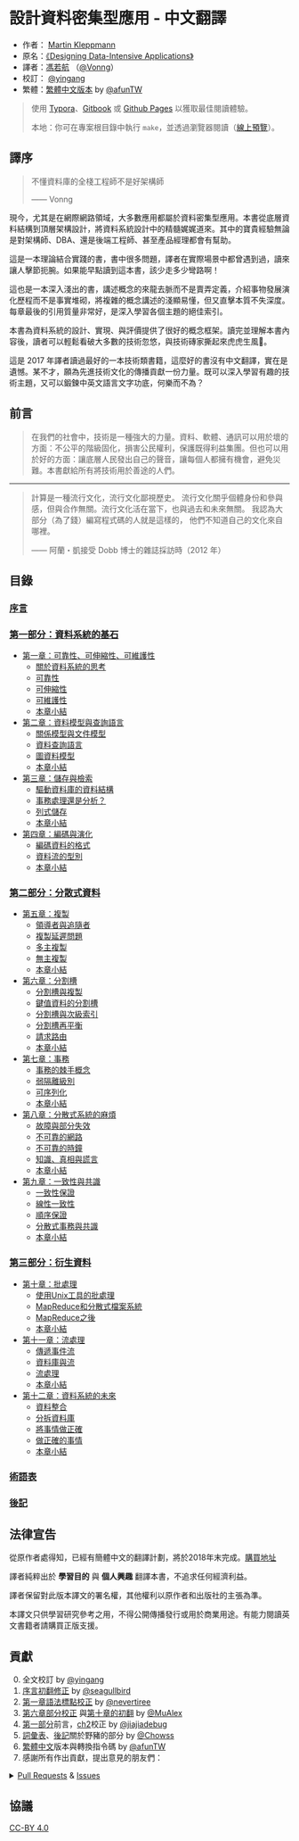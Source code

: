# 設計資料密集型應用 - 中文翻譯

- 作者： [Martin Kleppmann](https://martin.kleppmann.com)
- 原名：[《Designing Data-Intensive Applications》](http://shop.oreilly.com/product/0636920032175.do)
- 譯者：[馮若航](https://vonng.com) （[@Vonng](https://vonng.com/en/)）
- 校訂： [@yingang](https://github.com/yingang)
- 繁體：[繁體中文版本](zh-tw/README.md) by  [@afunTW](https://github.com/afunTW)


> 使用 [Typora](https://www.typora.io)、[Gitbook](https://vonng.gitbook.io/vonng/) 或 [Github Pages](https://vonng.github.io/ddia) 以獲取最佳閱讀體驗。
>
> 本地：你可在專案根目錄中執行 `make`，並透過瀏覽器閱讀（[線上預覽](http://ddia.vonng.com/#/)）。

## 譯序

> 不懂資料庫的全棧工程師不是好架構師
>
> —— Vonng

現今，尤其是在網際網路領域，大多數應用都屬於資料密集型應用。本書從底層資料結構到頂層架構設計，將資料系統設計中的精髓娓娓道來。其中的寶貴經驗無論是對架構師、DBA、還是後端工程師、甚至產品經理都會有幫助。

這是一本理論結合實踐的書，書中很多問題，譯者在實際場景中都曾遇到過，讀來讓人擊節扼腕。如果能早點讀到這本書，該少走多少彎路啊！

這也是一本深入淺出的書，講述概念的來龍去脈而不是賣弄定義，介紹事物發展演化歷程而不是事實堆砌，將複雜的概念講述的淺顯易懂，但又直擊本質不失深度。每章最後的引用質量非常好，是深入學習各個主題的絕佳索引。

本書為資料系統的設計、實現、與評價提供了很好的概念框架。讀完並理解本書內容後，讀者可以輕鬆看破大多數的技術忽悠，與技術磚家撕起來虎虎生風🤣。

這是 2017 年譯者讀過最好的一本技術類書籍，這麼好的書沒有中文翻譯，實在是遺憾。某不才，願為先進技術文化的傳播貢獻一份力量。既可以深入學習有趣的技術主題，又可以鍛鍊中英文語言文字功底，何樂而不為？


## 前言

> 在我們的社會中，技術是一種強大的力量。資料、軟體、通訊可以用於壞的方面：不公平的階級固化，損害公民權利，保護既得利益集團。但也可以用於好的方面：讓底層人民發出自己的聲音，讓每個人都擁有機會，避免災難。本書獻給所有將技術用於善途的人們。

---------

> 計算是一種流行文化，流行文化鄙視歷史。 流行文化關乎個體身份和參與感，但與合作無關。流行文化活在當下，也與過去和未來無關。 我認為大部分（為了錢）編寫程式碼的人就是這樣的， 他們不知道自己的文化來自哪裡。
>
>  —— 阿蘭・凱接受 Dobb 博士的雜誌採訪時（2012 年）


## 目錄

### [序言](preface.md)

### [第一部分：資料系統的基石](part-i.md)

* [第一章：可靠性、可伸縮性、可維護性](ch1.md)
    * [關於資料系統的思考](ch1.md#關於資料系統的思考)
    * [可靠性](ch1.md#可靠性)
    * [可伸縮性](ch1.md#可伸縮性)
    * [可維護性](ch1.md#可維護性)
    * [本章小結](ch1.md#本章小結)
* [第二章：資料模型與查詢語言](ch2.md)
    * [關係模型與文件模型](ch2.md#關係模型與文件模型)
    * [資料查詢語言](ch2.md#資料查詢語言)
    * [圖資料模型](ch2.md#圖資料模型)
    * [本章小結](ch2.md#本章小結)
* [第三章：儲存與檢索](ch3.md)
    * [驅動資料庫的資料結構](ch3.md#驅動資料庫的資料結構)
    * [事務處理還是分析？](ch3.md#事務處理還是分析？)
    * [列式儲存](ch3.md#列式儲存)
    * [本章小結](ch3.md#本章小結)
* [第四章：編碼與演化](ch4.md)
    * [編碼資料的格式](ch4.md#編碼資料的格式)
    * [資料流的型別](ch4.md#資料流的型別)
    * [本章小結](ch4.md#本章小結)

### [第二部分：分散式資料](part-ii.md)

* [第五章：複製](ch5.md)
    * [領導者與追隨者](ch5.md#領導者與追隨者)
    * [複製延遲問題](ch5.md#複製延遲問題)
    * [多主複製](ch5.md#多主複製)
    * [無主複製](ch5.md#無主複製)
    * [本章小結](ch5.md#本章小結)
* [第六章：分割槽](ch6.md)
    * [分割槽與複製](ch6.md#分割槽與複製)
    * [鍵值資料的分割槽](ch6.md#鍵值資料的分割槽)
    * [分割槽與次級索引](ch6.md#分割槽與次級索引)
    * [分割槽再平衡](ch6.md#分割槽再平衡)
    * [請求路由](ch6.md#請求路由)
    * [本章小結](ch6.md#本章小結)
* [第七章：事務](ch7.md)
    * [事務的棘手概念](ch7.md#事務的棘手概念)
    * [弱隔離級別](ch7.md#弱隔離級別)
    * [可序列化](ch7.md#可序列化)
    * [本章小結](ch7.md#本章小結)
* [第八章：分散式系統的麻煩](ch8.md)
    * [故障與部分失效](ch8.md#故障與部分失效)
    * [不可靠的網路](ch8.md#不可靠的網路)
    * [不可靠的時鐘](ch8.md#不可靠的時鐘)
    * [知識、真相與謊言](ch8.md#知識、真相與謊言)
    * [本章小結](ch8.md#本章小結)
* [第九章：一致性與共識](ch9.md)
    * [一致性保證](ch9.md#一致性保證)
    * [線性一致性](ch9.md#線性一致性)
    * [順序保證](ch9.md#順序保證)
    * [分散式事務與共識](ch9.md#分散式事務與共識)
    * [本章小結](ch9.md#本章小結)

### [第三部分：衍生資料](part-iii.md)

* [第十章：批處理](ch10.md)
    * [使用Unix工具的批處理](ch10.md#使用Unix工具的批處理)
    * [MapReduce和分散式檔案系統](ch10.md#MapReduce和分散式檔案系統)
    * [MapReduce之後](ch10.md#MapReduce之後)
    * [本章小結](ch10.md#本章小結)
* [第十一章：流處理](ch11.md)
    * [傳遞事件流](ch11.md#傳遞事件流)
    * [資料庫與流](ch11.md#資料庫與流)
    * [流處理](ch11.md#流處理)
    * [本章小結](ch11.md#本章小結)
* [第十二章：資料系統的未來](ch12.md)
    * [資料整合](ch12.md#資料整合)
    * [分拆資料庫](ch12.md#分拆資料庫)
    * [將事情做正確](ch12.md#將事情做正確)
    * [做正確的事情](ch12.md#做正確的事情)
    * [本章小結](ch12.md#本章小結)

### [術語表](glossary.md)

### [後記](colophon.md)


## 法律宣告

從原作者處得知，已經有簡體中文的翻譯計劃，將於2018年末完成。[購買地址](https://search.jd.com/Search?keyword=設計資料密集型應用)

譯者純粹出於 **學習目的** 與 **個人興趣** 翻譯本書，不追求任何經濟利益。

譯者保留對此版本譯文的署名權，其他權利以原作者和出版社的主張為準。

本譯文只供學習研究參考之用，不得公開傳播發行或用於商業用途。有能力閱讀英文書籍者請購買正版支援。

## 貢獻

0. 全文校訂 by [@yingang](https://github.com/yingang)
1. [序言初翻修正](https://github.com/Vonng/ddia/commit/afb5edab55c62ed23474149f229677e3b42dfc2c) by [@seagullbird](https://github.com/Vonng/ddia/commits?author=seagullbird)
2. [第一章語法標點校正](https://github.com/Vonng/ddia/commit/973b12cd8f8fcdf4852f1eb1649ddd9d187e3644) by [@nevertiree](https://github.com/Vonng/ddia/commits?author=nevertiree)
3. [第六章部分校正](https://github.com/Vonng/ddia/commit/d4eb0852c0ec1e93c8aacc496c80b915bb1e6d48) 與[第十章的初翻](https://github.com/Vonng/ddia/commit/9de8dbd1bfe6fbb03b3bf6c1a1aa2291aed2490e) by [@MuAlex](https://github.com/Vonng/ddia/commits?author=MuAlex)
4. [第一部分](part-i.md)前言，[ch2](ch2.md)校正 by [@jiajiadebug](https://github.com/Vonng/ddia/commits?author=jiajiadebug)
5. [詞彙表](glossary.md)、[後記](colophon.md)關於野豬的部分 by [@Chowss](https://github.com/Vonng/ddia/commits?author=Chowss)
6. [繁體中文](https://github.com/Vonng/ddia/pulls)版本與轉換指令碼 by [@afunTW](https://github.com/afunTW)
7. 感謝所有作出貢獻，提出意見的朋友們：

<details>
<summary><a href="https://github.com/Vonng/ddia/pulls">Pull Requests</a> & <a href="https://github.com/Vonng/ddia/issues">Issues</a></summary>

| ISSUE & Pull Requests                          | USER                                                         | Title                                                        |
| ----------------------------------------------- | ------------------------------------------------------------ | ------------------------------------------------------------ |
|  [177](https://github.com/Vonng/ddia/pull/177)  |  [@exzhawk](https://github.com/exzhawk)  |   支援 Github Pages 裡的公式顯示  |
|  [176](https://github.com/Vonng/ddia/pull/176)  |  [@haifeiWu](https://github.com/haifeiWu)  |   ch2: 語義網相關翻譯更正  |
|  [175](https://github.com/Vonng/ddia/pull/175)  |  [@cwr31](https://github.com/cwr31)  |   ch7: 不變式相關翻譯更正  |
|  [174](https://github.com/Vonng/ddia/pull/174)  |  [@BeBraveBeCurious](https://github.com/BeBraveBeCurious)  |   README & preface: 更正不正確的中文用詞和標點符號  |
|  [173](https://github.com/Vonng/ddia/pull/173)  |  [@ZvanYang](https://github.com/ZvanYang)  |   ch12: 修正不完整的翻譯  |
|  [171](https://github.com/Vonng/ddia/pull/171)  |  [@ZvanYang](https://github.com/ZvanYang)  |   ch12: 修正重複的譯文  |
|  [169](https://github.com/Vonng/ddia/pull/169)  |  [@ZvanYang](https://github.com/ZvanYang)  |   ch12: 更正不太通順的翻譯  |
|  [166](https://github.com/Vonng/ddia/pull/166)  |  [@bp4m4h94](https://github.com/bp4m4h94)  |   ch1: 發現錯誤的文獻索引  |
|  [164](https://github.com/Vonng/ddia/pull/164)  |  [@DragonDriver](https://github.com/DragonDriver)  |   preface: 更正錯誤的標點符號  |
|  [163](https://github.com/Vonng/ddia/pull/163)  |  [@llmmddCoder](https://github.com/llmmddCoder)  |   ch1: 更正錯誤字  |
|  [160](https://github.com/Vonng/ddia/pull/160)  |  [@Zhayhp](https://github.com/Zhayhp)  |   ch2: 建議將 network model 翻譯為網狀模型  |
|  [159](https://github.com/Vonng/ddia/pull/159)  |  [@1ess](https://github.com/1ess)  |   ch4: 更正錯誤字  |
|  [157](https://github.com/Vonng/ddia/pull/157)  |  [@ZvanYang](https://github.com/ZvanYang)  |   ch7: 更正不太通順的翻譯  |
|  [155](https://github.com/Vonng/ddia/pull/155)  |  [@ZvanYang](https://github.com/ZvanYang)  |   ch7: 更正不太通順的翻譯  |
|  [153](https://github.com/Vonng/ddia/pull/153)  |  [@DavidZhiXing](https://github.com/DavidZhiXing)  |   ch9: 修正縮圖的錯別字  |
|  [152](https://github.com/Vonng/ddia/pull/152)  |  [@ZvanYang](https://github.com/ZvanYang)  |   ch7: 除重->去重  |
|  [151](https://github.com/Vonng/ddia/pull/151)  |  [@ZvanYang](https://github.com/ZvanYang)  |   ch5: 修訂sibling相關的翻譯  |
|  [147](https://github.com/Vonng/ddia/pull/147)  |  [@ZvanYang](https://github.com/ZvanYang)  |   ch5: 更正一處不準確的翻譯  |
|  [145](https://github.com/Vonng/ddia/pull/145)  |  [@Hookey](https://github.com/Hookey)  |   識別了當前簡繁轉譯過程中處理不當的地方，暫透過轉換指令碼規避  |
|  [144](https://github.com/Vonng/ddia/issues/144)  |  [@secret4233](https://github.com/secret4233)  |   ch7: 不翻譯`next-key locking`  |
|  [143](https://github.com/Vonng/ddia/issues/143)  |  [@imcheney](https://github.com/imcheney)  |   ch3: 更新殘留的機翻段落  |
|  [142](https://github.com/Vonng/ddia/issues/142)  |  [@XIJINIAN](https://github.com/XIJINIAN)  |   建議去除段首的製表符  |
|  [141](https://github.com/Vonng/ddia/issues/141)  |  [@Flyraty](https://github.com/Flyraty)  |   ch5: 發現一處錯誤格式的章節引用  |
|  [140](https://github.com/Vonng/ddia/pull/140)  |  [@Bowser1704](https://github.com/Bowser1704)  |   ch5: 修正章節Summary中多處不通順的翻譯  |
|  [139](https://github.com/Vonng/ddia/pull/139)  |  [@Bowser1704](https://github.com/Bowser1704)  |   ch2&ch3: 修正多處不通順的或錯誤的翻譯  |
|  [137](https://github.com/Vonng/ddia/pull/137)  |  [@fuxuemingzhu](https://github.com/fuxuemingzhu)  |   ch5&ch6: 最佳化多處不通順的或錯誤的翻譯  |
|  [134](https://github.com/Vonng/ddia/pull/134)  |  [@fuxuemingzhu](https://github.com/fuxuemingzhu)  |   ch4: 最佳化多處不通順的或錯誤的翻譯  |
|  [133](https://github.com/Vonng/ddia/pull/133)  |  [@fuxuemingzhu](https://github.com/fuxuemingzhu)  |   ch3: 最佳化多處錯誤的或不通順的翻譯  |
|  [132](https://github.com/Vonng/ddia/pull/132)  |  [@fuxuemingzhu](https://github.com/fuxuemingzhu)  |   ch3: 最佳化一處容易產生歧義的翻譯  |
|  [131](https://github.com/Vonng/ddia/pull/131)  |  [@rwwg4](https://github.com/rwwg4)  |   ch6: 修正兩處錯誤的翻譯  |
|  [129](https://github.com/Vonng/ddia/pull/129)  |  [@anaer](https://github.com/anaer)  |   ch4: 修正兩處強調文字和四處程式碼變數名稱  |
|  [128](https://github.com/Vonng/ddia/pull/128)  |  [@meilin96](https://github.com/meilin96)  |   ch5: 修正一處錯誤的引用  |
|  [126](https://github.com/Vonng/ddia/pull/126)  |  [@cwr31](https://github.com/cwr31)  |   ch10: 修正一處錯誤的翻譯（功能 -> 函式）  |
|  [125](https://github.com/Vonng/ddia/pull/125)  |  [@dch1228](https://github.com/dch1228)  |   ch2: 最佳化 how best 的翻譯（如何以最佳方式）  |
|  [124](https://github.com/Vonng/ddia/pull/124)  |  [@yingang](https://github.com/yingang)  |   translation updates (chapter 10)  |
|  [123](https://github.com/Vonng/ddia/pull/123)  |  [@yingang](https://github.com/yingang)  |   translation updates (chapter 9, TOC in readme, glossary, etc.)  |
|  [121](https://github.com/Vonng/ddia/pull/121)  |  [@yingang](https://github.com/yingang)  |   translation updates (chapter 5 to chapter 8)  |
|  [120](https://github.com/Vonng/ddia/pull/120)  |  [@jiong-han](https://github.com/jiong-han)  |   Typo fix: 呲之以鼻 -> 嗤之以鼻  |
|  [119](https://github.com/Vonng/ddia/pull/119)  |  [@cclauss](https://github.com/cclauss)  |   Streamline file operations in convert()  |
|  [118](https://github.com/Vonng/ddia/pull/118)  |  [@yingang](https://github.com/yingang)  |   translation updates (chapter 2 to chapter 4)  |
|  [117](https://github.com/Vonng/ddia/pull/117)  |  [@feeeei](https://github.com/feeeei)  |   統一每章的標題格式  |
|  [115](https://github.com/Vonng/ddia/pull/115)  |  [@NageNalock](https://github.com/NageNalock)  |   第七章病句修改: 重複詞語  |
|  [114](https://github.com/Vonng/ddia/pull/114)  |  [@Sunt-ing](https://github.com/Sunt-ing)  |   Update README.md: correct the book name  |
|  [113](https://github.com/Vonng/ddia/pull/113)  |  [@lpxxn](https://github.com/lpxxn)  |   修改語句  |
|  [112](https://github.com/Vonng/ddia/pull/112)  |  [@ibyte2011](https://github.com/ibyte2011)  |   Update ch9.md  |
|  [110](https://github.com/Vonng/ddia/pull/110)  |  [@lpxxn](https://github.com/lpxxn)  |   讀已寫入資料  |
|  [107](https://github.com/Vonng/ddia/pull/107)  |  [@abbychau](https://github.com/abbychau)  |   單調鐘和好死還是賴活著  |
|  [106](https://github.com/Vonng/ddia/pull/106)  |  [@enochii](https://github.com/enochii)  |   typo in ch2: fix braces typo  |
|  [105](https://github.com/Vonng/ddia/pull/105)  |  [@LiminCode](https://github.com/LiminCode)  |   Chronicle translation error  |
|  [104](https://github.com/Vonng/ddia/pull/104)  |  [@Sunt-ing](https://github.com/Sunt-ing)  |   several advice for better translation  |
|  [103](https://github.com/Vonng/ddia/pull/103)  |  [@Sunt-ing](https://github.com/Sunt-ing)  |   typo in ch4: should be 完成 rather than 完全  |
|  [102](https://github.com/Vonng/ddia/pull/102)  |  [@Sunt-ing](https://github.com/Sunt-ing)  |   ch4: better-translation: 扼殺 → 破壞  |
|  [101](https://github.com/Vonng/ddia/pull/101)  |  [@Sunt-ing](https://github.com/Sunt-ing)  |   typo in Ch4: should be "改變" rathr than "蓋面"  |
|  [100](https://github.com/Vonng/ddia/pull/100)  |  [@LiminCode](https://github.com/LiminCode)  |   fix missing translation  |
|  [99 ](https://github.com/Vonng/ddia/pull/99)  |  [@mrdrivingduck](https://github.com/mrdrivingduck)  |   ch6: fix the word rebalancing  |
|  [98 ](https://github.com/Vonng/ddia/pull/98)  |  [@jacklightChen](https://github.com/jacklightChen)  |   fix ch7.md: fix wrong references  |
|  [97 ](https://github.com/Vonng/ddia/pull/97)  |  [@jenac](https://github.com/jenac)  |   96  |
|  [96 ](https://github.com/Vonng/ddia/pull/96)  |  [@PragmaTwice](https://github.com/PragmaTwice)  |   ch2: fix typo about 'may or may not be'  |
|  [95 ](https://github.com/Vonng/ddia/pull/95)  |  [@EvanMu96](https://github.com/EvanMu96)  |   fix translation of "the battle cry" in ch5  |
|  [94 ](https://github.com/Vonng/ddia/pull/94)  |  [@kemingy](https://github.com/kemingy)  |   ch6: fix markdown and punctuations  |
|  [93 ](https://github.com/Vonng/ddia/pull/93)  |  [@kemingy](https://github.com/kemingy)  |   ch5: fix markdown and some typos  |
|  [92 ](https://github.com/Vonng/ddia/pull/92)  |  [@Gilbert1024](https://github.com/Gilbert1024)  |   Merge pull request #1 from Vonng/master  |
|  [88 ](https://github.com/Vonng/ddia/pull/88)  |  [@kemingy](https://github.com/kemingy)  |   fix typo for ch1, ch2, ch3, ch4  |
|  [87 ](https://github.com/Vonng/ddia/pull/87)  |  [@wynn5a](https://github.com/wynn5a)  |   Update ch3.md  |
|  [86 ](https://github.com/Vonng/ddia/pull/86)  |  [@northmorn](https://github.com/northmorn)  |   Update ch1.md  |
|  [85 ](https://github.com/Vonng/ddia/pull/85)  |  [@sunbuhui](https://github.com/sunbuhui)  |   fix ch2.md: fix ch2 ambiguous translation  |
|  [84 ](https://github.com/Vonng/ddia/pull/84)  |  [@ganler](https://github.com/ganler)  |   Fix translation: use up  |
|  [83 ](https://github.com/Vonng/ddia/pull/83)  |  [@afunTW](https://github.com/afunTW)  |   Using OpenCC to convert from zh-cn to zh-tw  |
|  [82 ](https://github.com/Vonng/ddia/pull/82)  |  [@kangni](https://github.com/kangni)  |   fix gitbook url  |
|  [78 ](https://github.com/Vonng/ddia/pull/78)  |  [@hanyu2](https://github.com/hanyu2)  |   Fix unappropriated translation  |
|  [77 ](https://github.com/Vonng/ddia/pull/77)  |  [@Ozarklake](https://github.com/Ozarklake)  |   fix typo  |
|  [75 ](https://github.com/Vonng/ddia/pull/75)  |  [@2997ms](https://github.com/2997ms)  |   Fix typo  |
|  [74 ](https://github.com/Vonng/ddia/pull/74)  |  [@2997ms](https://github.com/2997ms)  |   Update ch9.md  |
|  [70 ](https://github.com/Vonng/ddia/pull/70)  |  [@2997ms](https://github.com/2997ms)  |   Update ch7.md  |
|  [67 ](https://github.com/Vonng/ddia/pull/67)  |  [@jiajiadebug](https://github.com/jiajiadebug)  |   fix issues in ch2 - ch9 and glossary  |
|  [66 ](https://github.com/Vonng/ddia/pull/66)  |  [@blindpirate](https://github.com/blindpirate)  |   Fix typo  |
|  [63 ](https://github.com/Vonng/ddia/pull/63)  |  [@haifeiWu](https://github.com/haifeiWu)  |   Update ch10.md  |
|  [62 ](https://github.com/Vonng/ddia/pull/62)  |  [@ych](https://github.com/ych)  |   fix ch1.md typesetting problem  |
|  [61 ](https://github.com/Vonng/ddia/pull/61)  |  [@xianlaioy](https://github.com/xianlaioy)  |   docs:鍾-->種，去掉ou  |
|  [60 ](https://github.com/Vonng/ddia/pull/60)  |  [@Zombo1296](https://github.com/Zombo1296)  |   否則 -> 或者  |
|  [59 ](https://github.com/Vonng/ddia/pull/59)  |  [@AlexanderMisel](https://github.com/AlexanderMisel)  |   呼叫->呼叫，顯著->顯著  |
|  [58 ](https://github.com/Vonng/ddia/pull/58)  |  [@ibyte2011](https://github.com/ibyte2011)  |   Update ch8.md  |
|  [55 ](https://github.com/Vonng/ddia/pull/55)  |  [@saintube](https://github.com/saintube)  |   ch8: 修改連結錯誤  |
|  [54 ](https://github.com/Vonng/ddia/pull/54)  |  [@Panmax](https://github.com/Panmax)  |   Update ch2.md  |
|  [53 ](https://github.com/Vonng/ddia/pull/53)  |  [@ibyte2011](https://github.com/ibyte2011)  |   Update ch9.md  |
|  [52 ](https://github.com/Vonng/ddia/pull/52)  |  [@hecenjie](https://github.com/hecenjie)  |   Update ch1.md  |
|  [51 ](https://github.com/Vonng/ddia/pull/51)  |  [@latavin243](https://github.com/latavin243)  |   fix 修正ch3 ch4幾處翻譯  |
|  [50 ](https://github.com/Vonng/ddia/pull/50)  |  [@AlexZFX](https://github.com/AlexZFX)  |   幾個疏漏和格式錯誤  |
|  [49 ](https://github.com/Vonng/ddia/pull/49)  |  [@haifeiWu](https://github.com/haifeiWu)  |   Update ch1.md  |
|  [48 ](https://github.com/Vonng/ddia/pull/48)  |  [@scaugrated](https://github.com/scaugrated)  |   fix typo  |
|  [47 ](https://github.com/Vonng/ddia/pull/47)  |  [@lzwill](https://github.com/lzwill)  |   Fixed typos in ch2  |
|  [45 ](https://github.com/Vonng/ddia/pull/45)  |  [@zenuo](https://github.com/zenuo)  |   刪除一個多餘的右括號  |
|  [44 ](https://github.com/Vonng/ddia/pull/44)  |  [@akxxsb](https://github.com/akxxsb)  |   修正第七章底部連結錯誤  |
|  [43 ](https://github.com/Vonng/ddia/pull/43)  |  [@baijinping](https://github.com/baijinping)  |   "更假簡單"->"更加簡單"  |
|  [42 ](https://github.com/Vonng/ddia/pull/42)  |  [@tisonkun](https://github.com/tisonkun)  |   修復 ch1 中的無序列表格式  |
|  [38 ](https://github.com/Vonng/ddia/pull/38)  |  [@renjie-c](https://github.com/renjie-c)  |   糾正多處的翻譯小錯誤  |
|  [37 ](https://github.com/Vonng/ddia/pull/37)  |  [@tankilo](https://github.com/tankilo)  |   fix translation mistakes in ch4.md   |
|  [36 ](https://github.com/Vonng/ddia/pull/36)  |  [@wwek](https://github.com/wwek)  |   1.修復多個連結錯誤 2.名詞最佳化修訂 3.錯誤修訂  |
|  [35 ](https://github.com/Vonng/ddia/pull/35)  |  [@wwek](https://github.com/wwek)  |   fix ch7.md  to ch8.md  link error  |
|  [34 ](https://github.com/Vonng/ddia/pull/34)  |  [@wwek](https://github.com/wwek)  |   Merge pull request #1 from Vonng/master  |
|  [33 ](https://github.com/Vonng/ddia/pull/33)  |  [@wwek](https://github.com/wwek)  |   fix part-ii.md link error  |
|  [32 ](https://github.com/Vonng/ddia/pull/32)  |  [@JCYoky](https://github.com/JCYoky)  |   Update ch2.md  |
|  [31 ](https://github.com/Vonng/ddia/pull/31)  |  [@elsonLee](https://github.com/elsonLee)  |   Update ch7.md  |
|  [26 ](https://github.com/Vonng/ddia/pull/26)  |  [@yjhmelody](https://github.com/yjhmelody)  |   修復一些明顯錯誤  |
|  [25 ](https://github.com/Vonng/ddia/pull/25)  |  [@lqbilbo](https://github.com/lqbilbo)  |   修復連結錯誤  |
|  [24 ](https://github.com/Vonng/ddia/pull/24)  |  [@artiship](https://github.com/artiship)  |   修改詞語順序  |
|  [23 ](https://github.com/Vonng/ddia/pull/23)  |  [@artiship](https://github.com/artiship)  |   修正錯別字  |
|  [22 ](https://github.com/Vonng/ddia/pull/22)  |  [@artiship](https://github.com/artiship)  |   糾正翻譯錯誤  |
|  [21 ](https://github.com/Vonng/ddia/pull/21)  |  [@zhtisi](https://github.com/zhtisi)  |    修正目錄和本章標題不符的情況  |
|  [20 ](https://github.com/Vonng/ddia/pull/20)  |  [@rentiansheng](https://github.com/rentiansheng)  |   Update ch7.md  |
|  [19 ](https://github.com/Vonng/ddia/pull/19)  |  [@LHRchina](https://github.com/LHRchina)  |   修復語句小bug  |
|  [16 ](https://github.com/Vonng/ddia/pull/16)  |  [@MuAlex](https://github.com/MuAlex)  |   Master  |
|  [15 ](https://github.com/Vonng/ddia/pull/15)  |  [@cg-zhou](https://github.com/cg-zhou)  |   Update translation progress  |
|  [14 ](https://github.com/Vonng/ddia/pull/14)  |  [@cg-zhou](https://github.com/cg-zhou)  |   Translate glossary  |
|  [13 ](https://github.com/Vonng/ddia/pull/13)  |  [@cg-zhou](https://github.com/cg-zhou)  |   詳細修改了後記中和印度野豬相關的描述  |
|  [12 ](https://github.com/Vonng/ddia/pull/12)  |  [@ibyte2011](https://github.com/ibyte2011)  |   修改了部分翻譯  |
|  [11 ](https://github.com/Vonng/ddia/pull/11)  |  [@jiajiadebug](https://github.com/jiajiadebug)  |   ch2 100%  |
|  [10 ](https://github.com/Vonng/ddia/pull/10)  |  [@jiajiadebug](https://github.com/jiajiadebug)  |   ch2 20%  |
|  [9  ](https://github.com/Vonng/ddia/pull/9)  |  [@jiajiadebug](https://github.com/jiajiadebug)  |   Preface, ch1, part-i translation minor fixes  |
|  [7  ](https://github.com/Vonng/ddia/pull/7)  |  [@MuAlex](https://github.com/MuAlex)  |   Ch6 translation pull request  |
|  [6  ](https://github.com/Vonng/ddia/pull/6)  |  [@MuAlex](https://github.com/MuAlex)  |   Ch6 change version1  |
|  [5  ](https://github.com/Vonng/ddia/pull/5)  |  [@nevertiree](https://github.com/nevertiree)  |   Chapter 01語法微調  |
|  [2  ](https://github.com/Vonng/ddia/pull/2)  |  [@seagullbird](https://github.com/seagullbird)  |   序言初翻  |
</details>


## 協議

[CC-BY 4.0](LICENSE)